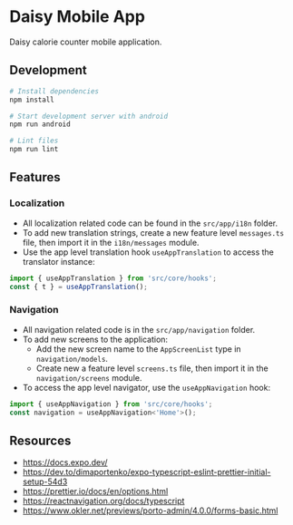 # Daisy Mobile App

Daisy calorie counter mobile application.

## Development
```sh
# Install dependencies
npm install

# Start development server with android
npm run android

# Lint files
npm run lint
```

## Features

### Localization
- All localization related code can be found in the `src/app/i18n` folder.
- To add new translation strings, create a new feature level `messages.ts` file, then import it in the `i18n/messages` module.
- Use the app level translation hook `useAppTranslation` to access the translator instance:
```js
import { useAppTranslation } from 'src/core/hooks';
const { t } = useAppTranslation();
```

### Navigation
- All navigation related code is in the `src/app/navigation` folder.
- To add new screens to the application:
  - Add the new screen name to the `AppScreenList` type in `navigation/models`.
  - Create new a feature level `screens.ts` file, then import it in the `navigation/screens` module.
- To access the app level navigator, use the `useAppNavigation` hook:
```js
import { useAppNavigation } from 'src/core/hooks';
const navigation = useAppNavigation<'Home'>();
```

## Resources
- https://docs.expo.dev/
- https://dev.to/dimaportenko/expo-typescript-eslint-prettier-initial-setup-54d3
- https://prettier.io/docs/en/options.html
- https://reactnavigation.org/docs/typescript
- https://www.okler.net/previews/porto-admin/4.0.0/forms-basic.html



